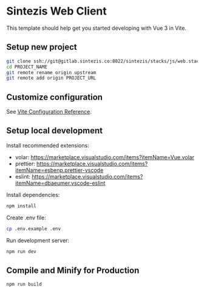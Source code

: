 # Sintezis Web Client

This template should help get you started developing with Vue 3 in Vite.

## Setup new project

```sh
git clone ssh://git@gitlab.sintezis.co:8022/sintezis/stacks/js/web.stack.js.git PROJECT_NAME
cd PROJECT_NAME
git remote rename origin upstream
git remote add origin PROJECT_URL
```

## Customize configuration

See [Vite Configuration Reference](https://vitejs.dev/config/).

## Setup local development

Install recommended extensions:

- volar: https://marketplace.visualstudio.com/items?itemName=Vue.volar
- prettier: https://marketplace.visualstudio.com/items?itemName=esbenp.prettier-vscode
- eslint: https://marketplace.visualstudio.com/items?itemName=dbaeumer.vscode-eslint

Install dependencies:

```sh
npm install
```

Create .env file:

```sh
cp .env.example .env
```

Run development server:

```sh
npm run dev
```

## Compile and Minify for Production

```sh
npm run build
```

